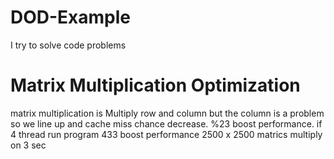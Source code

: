 # DOD-Example
I try to solve code problems

# Matrix Multiplication Optimization
matrix multiplication is  Multiply row and column but the column is a problem so we line up and cache miss chance decrease. %23 boost performance. if 4 thread run program 433 boost performance 2500 x 2500 matrics multiply on 3 sec
